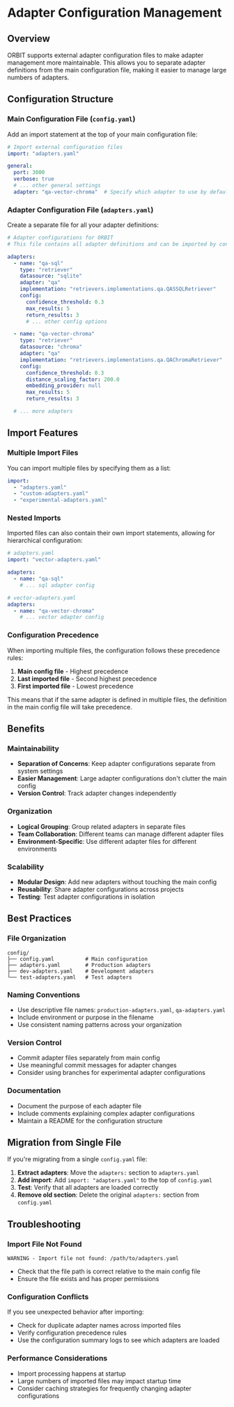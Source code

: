 # Adapter Configuration Management

## Overview

ORBIT supports external adapter configuration files to make adapter management more maintainable. This allows you to separate adapter definitions from the main configuration file, making it easier to manage large numbers of adapters.

## Configuration Structure

### Main Configuration File (`config.yaml`)

Add an import statement at the top of your main configuration file:

```yaml
# Import external configuration files
import: "adapters.yaml"

general:
  port: 3000
  verbose: true
  # ... other general settings
  adapter: "qa-vector-chroma"  # Specify which adapter to use by default
```

### Adapter Configuration File (`adapters.yaml`)

Create a separate file for all your adapter definitions:

```yaml
# Adapter configurations for ORBIT
# This file contains all adapter definitions and can be imported by config.yaml

adapters:
  - name: "qa-sql"
    type: "retriever"
    datasource: "sqlite"
    adapter: "qa"
    implementation: "retrievers.implementations.qa.QASSQLRetriever"
    config:
      confidence_threshold: 0.3
      max_results: 5
      return_results: 3
      # ... other config options

  - name: "qa-vector-chroma"
    type: "retriever"
    datasource: "chroma"
    adapter: "qa"
    implementation: "retrievers.implementations.qa.QAChromaRetriever"
    config:
      confidence_threshold: 0.3
      distance_scaling_factor: 200.0
      embedding_provider: null
      max_results: 5
      return_results: 3

  # ... more adapters
```

## Import Features

### Multiple Import Files

You can import multiple files by specifying them as a list:

```yaml
import: 
  - "adapters.yaml"
  - "custom-adapters.yaml"
  - "experimental-adapters.yaml"
```

### Nested Imports

Imported files can also contain their own import statements, allowing for hierarchical configuration:

```yaml
# adapters.yaml
import: "vector-adapters.yaml"

adapters:
  - name: "qa-sql"
    # ... sql adapter config
```

```yaml
# vector-adapters.yaml
adapters:
  - name: "qa-vector-chroma"
    # ... vector adapter config
```

### Configuration Precedence

When importing multiple files, the configuration follows these precedence rules:

1. **Main config file** - Highest precedence
2. **Last imported file** - Second highest precedence  
3. **First imported file** - Lowest precedence

This means that if the same adapter is defined in multiple files, the definition in the main config file will take precedence.

## Benefits

### Maintainability
- **Separation of Concerns**: Keep adapter configurations separate from system settings
- **Easier Management**: Large adapter configurations don't clutter the main config
- **Version Control**: Track adapter changes independently

### Organization
- **Logical Grouping**: Group related adapters in separate files
- **Team Collaboration**: Different teams can manage different adapter files
- **Environment-Specific**: Use different adapter files for different environments

### Scalability
- **Modular Design**: Add new adapters without touching the main config
- **Reusability**: Share adapter configurations across projects
- **Testing**: Test adapter configurations in isolation

## Best Practices

### File Organization
```
config/
├── config.yaml          # Main configuration
├── adapters.yaml        # Production adapters
├── dev-adapters.yaml    # Development adapters
└── test-adapters.yaml   # Test adapters
```

### Naming Conventions
- Use descriptive file names: `production-adapters.yaml`, `qa-adapters.yaml`
- Include environment or purpose in the filename
- Use consistent naming patterns across your organization

### Version Control
- Commit adapter files separately from main config
- Use meaningful commit messages for adapter changes
- Consider using branches for experimental adapter configurations

### Documentation
- Document the purpose of each adapter file
- Include comments explaining complex adapter configurations
- Maintain a README for the configuration structure

## Migration from Single File

If you're migrating from a single `config.yaml` file:

1. **Extract adapters**: Move the `adapters:` section to `adapters.yaml`
2. **Add import**: Add `import: "adapters.yaml"` to the top of `config.yaml`
3. **Test**: Verify that all adapters are loaded correctly
4. **Remove old section**: Delete the original `adapters:` section from `config.yaml`

## Troubleshooting

### Import File Not Found
```
WARNING - Import file not found: /path/to/adapters.yaml
```
- Check that the file path is correct relative to the main config file
- Ensure the file exists and has proper permissions

### Configuration Conflicts
If you see unexpected behavior after importing:
- Check for duplicate adapter names across imported files
- Verify configuration precedence rules
- Use the configuration summary logs to see which adapters are loaded

### Performance Considerations
- Import processing happens at startup
- Large numbers of imported files may impact startup time
- Consider caching strategies for frequently changing adapter configurations 